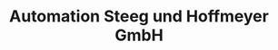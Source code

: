 ---
title: "Automation Steeg und Hoffmeyer GmbH"

description: "Individual mechanical engineering."
featured_image: '/images/ASH-300x177.JPG'
---